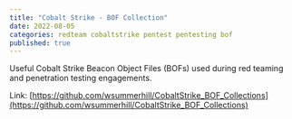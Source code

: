 ```yaml
---
title: "Cobalt Strike - BOF Collection"
date: 2022-08-05
categories: redteam cobaltstrike pentest pentesting bof
published: true
---
```


Useful Cobalt Strike Beacon Object Files (BOFs) used during red teaming and penetration testing engagements.

Link: [https://github.com/wsummerhill/CobaltStrike_BOF_Collections](https://github.com/wsummerhill/CobaltStrike_BOF_Collections)

